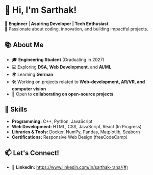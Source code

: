 # 👋 Hi, I'm Sarthak!

🚀 **Engineer | Aspiring Developer | Tech Enthusiast**  
🌟 Passionate about coding, innovation, and building impactful projects.  

## 📚 About Me

- 🎓 **Engineering Student** (Graduating in 2027)  
- 💻 Exploring **DSA**, **Web Development**, and **AI/ML**  
- 🌍 Learning **German** 
- 🛠️ Working on projects related to **Web-development, AR/VR, and computer vision**  
- 🤝 Open to **collaborating on open-source projects**  

## 🔧 Skills

- **Programming:** C++, Python, JavaScript  
- **Web Development:** HTML, CSS, JavaScript, React (In Progress)  
- **Libraries & Tools:** Docker, NumPy, Pandas, Matplotlib, Seaborn  
- **Certifications:** Responsive Web Design (freeCodeCamp)  

## 📫 Let's Connect!
- 💼 **LinkedIn:** https://www.linkedin.com/in/sarthak-rana/(#)  
<!---
Sarthak2845/Sarthak2845 is a ✨ special ✨ repository because its `README.md` (this file) appears on your GitHub profile.
You can click the Preview link to take a look at your changes.
--->
